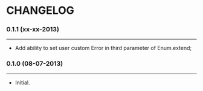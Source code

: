 CHANGELOG
=========

### 0.1.1 (xx-xx-2013)
______________________

 + Add ability to set user custom Error in third parameter of Enum.extend;

### 0.1.0 (08-07-2013)
______________________

 + Initial.